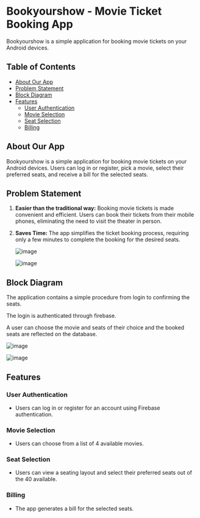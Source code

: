 # Bookyourshow - Movie Ticket Booking App

Bookyourshow is a simple application for booking movie tickets on your Android devices.

## Table of Contents
- [About Our App](#about-our-app)
- [Problem Statement](#problem-statement)
- [Block Diagram](#block-diagram)
- [Features](#features)
  - [User Authentication](#user-authentication)
  - [Movie Selection](#movie-selection)
  - [Seat Selection](#seat-selection)
  - [Billing](#billing)


## About Our App

Bookyourshow is a simple application for booking movie tickets on your Android devices. Users can log in or register, pick a movie, select their preferred seats, and receive a bill for the selected seats.

## Problem Statement

1. **Easier than the traditional way:** Booking movie tickets is made convenient and efficient. Users can book their tickets from their mobile phones, eliminating the need to visit the theater in person.

2. **Saves Time:** The app simplifies the ticket booking process, requiring only a few minutes to complete the booking for the desired seats.

   ![image](https://github.com/vedb1211/BookYourShow-Movieseat-Reservation-App/assets/106091820/8a65833e-945a-4de1-b5aa-54f14061d123)

   ![image](https://github.com/vedb1211/BookYourShow-Movieseat-Reservation-App/assets/106091820/926bf8bf-f36f-41a5-b3fa-f426e85c4d2c)



## Block Diagram
The application contains a simple procedure from login to confirming the seats.

The login is authenticated through firebase.

A user can choose the movie and seats of their choice and the booked seats are reflected on the database.

![image](https://github.com/vedb1211/BookYourShow-Movieseat-Reservation-App/assets/106091820/6d5ead5b-e10a-4298-9078-945180f7a153)


![image](https://github.com/vedb1211/BookYourShow-Movieseat-Reservation-App/assets/106091820/4686f7ec-c463-491b-9e8b-53c0f4394475)


## Features

### User Authentication

- Users can log in or register for an account using Firebase authentication.

### Movie Selection

- Users can choose from a list of 4 available movies.

### Seat Selection

- Users can view a seating layout and select their preferred seats out of the 40 available.

### Billing

- The app generates a bill for the selected seats.



